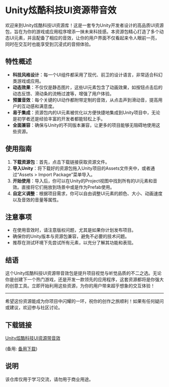 # Unity炫酷科技UI资源带音效

欢迎来到Unity炫酷科技UI资源库！这是一套专为Unity开发者设计的高品质UI资源包，旨在为你的游戏或应用程序增添一抹未来科技感。本资源包精心打造了多个动态UI元素，并且配备了相应的音效，让你的用户界面不仅看起来令人眼前一亮，同时在交互时也能享受到沉浸式的音频体验。

## 特性概述

- **科技风格设计**：每一个UI组件都采用了现代、前卫的设计语言，非常适合科幻类游戏或应用。
- **动态效果**：不仅仅是静态图片，这些UI元素包含了动画效果，如按钮点击后的动态反馈、滑动条的流畅过渡等，增强了用户体验。
- **预置音效**：每个关键的UI动作都附带定制的音效，从点击声到滑动音，提高用户的互动感和满意度。
- **易于集成**：资源包内的UI元素被优化以方便快捷地集成到Unity项目中，无论是初学者还是经验丰富的开发者都能轻松上手。
- **全面兼容**：确保与Unity的不同版本兼容，让更多的项目能够无阻碍地使用这些资源。

## 使用指南

1. **下载资源包**：首先，点击下载链接获取资源文件。
2. **导入Unity**：将下载好的资源包拖入Unity项目的Assets文件夹中，或者通过“Assets > Import Package”菜单导入。
3. **开始使用**：导入后，你可以在Unity的Project视图中找到所有的UI元素和音效。直接将它们拖放到场景中或是作为Prefab使用。
4. **自定义调整**：根据项目需求，你可以自由调整UI元素的颜色、大小、动画速度以及音效的音量等属性。

## 注意事项

- 在使用音效时，请注意版权问题，尤其是如果你计划发布项目。
- 确保你的Unity版本与资源包兼容，避免不必要的技术问题。
- 推荐在测试环境下先尝试所有元素，以充分了解其功能和表现。

## 结语

这个Unity炫酷科技UI资源带音效包是提升项目视觉与听觉品质的不二之选。无论你是创建下一个热门游戏，还是开发一款领先的应用程序，这套资源都将是你强大的创意工具。立即开始利用这些资源，为你的用户带来超乎想象的交互体验！

---

希望这份资源能成为你项目中闪耀的一环，祝你的创作之旅顺利！如果有任何疑问或建议，欢迎参与社区讨论。

## 下载链接
[Unity炫酷科技UI资源带音效](https://pan.quark.cn/s/8365a66515cf) 

(备用: [备用下载](https://pan.baidu.com/s/1hkgEn888P8plzu4uJY272w?pwd=1234))

## 说明

该仓库仅用于学习交流，请勿用于商业用途。
